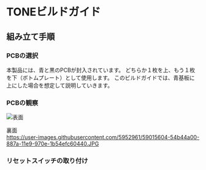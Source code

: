 # TONEビルドガイド
## 組み立て手順
### PCBの選択
本製品には、青と黒のPCBが封入されています。
どちらか１枚を上、もう１枚を下（ボトムプレート）として使用します。
このビルドガイドでは、青基板に上にした場合を想定して説明していきます。

### PCBの観察
![表面](https://user-images.githubusercontent.com/5952961/59015603-53831d00-887a-11e9-9317-fc6034f22bb8.JPG)

裏面  
https://user-images.githubusercontent.com/5952961/59015604-54b44a00-887a-11e9-970e-1b54efc60440.JPG
### リセットスイッチの取り付け


